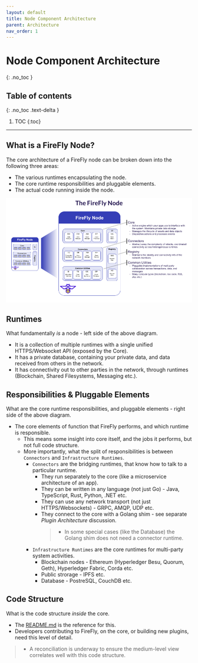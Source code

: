 ```yaml
---
layout: default
title: Node Component Architecture
parent: Architecture
nav_order: 1
---
```


# Node Component Architecture
{: .no_toc }

## Table of contents
{: .no_toc .text-delta }

1. TOC
{:toc}

---

## What is a FireFly Node?

The core architecture of a FireFly node can be broken down into the following three areas:

* The various runtimes encapsulating the node.
* The core runtime responsibilities and pluggable elements.
* The actual code running inside the node.

![Node Component Architecture](../images/firefly_node.png "Periodic Table of Elements")

## Runtimes

What fundamentally *is* a node - left side of the above diagram.

* It is a collection of multiple runtimes with a single unified HTTPS/Websocket API (exposed by the Core).
* It has a private database, containing your private data, and data received from others in the network.
* It has connectivity out to other parties in the network, through runtimes (Blockchain, Shared Filesystems, Messaging etc.).

## Responsibilities & Pluggable Elements

What are the core runtime responsibilities, and pluggable elements - right side of the above diagram.

- The core elements of function that FireFly performs, and which runtime is responsible.
   - This means some insight into core itself, and the jobs it performs, but not full code structure.
   - More importantly, what the split of responsibilities is between `Connectors` and `Infrastructure Runtimes`.
      - `Connectors` are the bridging runtimes, that know how to talk to a particular runtime.
          - They run separately to the core (like a microservice architecture of an app).
          - They can be written in any language (not just Go) - Java, TypeScript, Rust, Python, .NET etc.
          - They can use any network transport (not just HTTPS/Websockets) - GRPC, AMQP, UDP etc.
          - They connect to the core with a Golang shim - see separate _Plugin Architecture_ discussion.
            > - In some special cases (like the Database) the Golang shim does not need a connector runtime.
      - `Infrastructure Runtimes` are the core runtimes for multi-party system activities.
         - Blockchain nodes - Ethereum (Hyperledger Besu, Quorum, Geth), Hyperledger Fabric, Corda etc.
         - Public strorage - IPFS etc.
         - Database - PostreSQL, CouchDB etc.

## Code Structure

What is the code structure *inside* the core.
  - The [README.md](https://github.com/hyperledger-labs/firefly#readme) is the reference for this.
  - Developers contributing to FireFly, on the core, or building new plugins, need this level of detail.
  > - A reconciliation is underway to ensure the medium-level view correlates well with this code structure.
